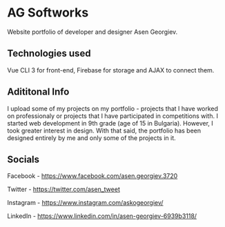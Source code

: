 # AG Softworks

Website portfolio of developer and designer Asen Georgiev.

## Technologies used

Vue CLI 3 for front-end, Firebase for storage and AJAX to connect them.

## Adititonal Info

I upload some of my projects on my portfolio - projects that I have worked on professionaly or projects that I have participated in competitions with. I started web development in 9th grade (age of 15 in Bulgaria). However, I took greater interest in design. With that said, the portfolio has been designed entirely by me and only some of the projects in it.

## Socials

Facebook - https://www.facebook.com/asen.georgiev.3720

Twitter - https://twitter.com/asen_tweet

Instagram - https://www.instagram.com/askogeorgiev/

LinkedIn - https://www.linkedin.com/in/asen-georgiev-6939b3118/
